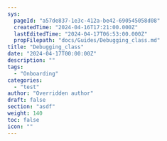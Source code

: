 ```yaml
---
sys:
  pageId: "a57de837-1e3c-412a-be42-690545058d08"
  createdTime: "2024-04-16T17:21:00.000Z"
  lastEditedTime: "2024-04-17T06:53:00.000Z"
  propFilepath: "docs/Guides/Debugging_class.md"
title: "Debugging_class"
date: "2024-04-17T00:00:00Z"
description: ""
tags:
  - "Onboarding"
categories:
  - "test"
author: "Overridden author"
draft: false
section: "asdf"
weight: 140
toc: false
icon: ""
---
```

